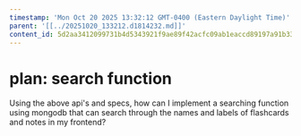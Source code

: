 ```yaml
---
timestamp: 'Mon Oct 20 2025 13:32:12 GMT-0400 (Eastern Daylight Time)'
parent: '[[../20251020_133212.d1814232.md]]'
content_id: 5d2aa3412099731b4d5343921f9ae89f42acfc09ab1eaccd89197a91b33814f9
---
```


# plan: search function

Using the above api's and specs, how can I implement a searching function using mongodb that can search through the names and labels of flashcards and notes in my frontend?

